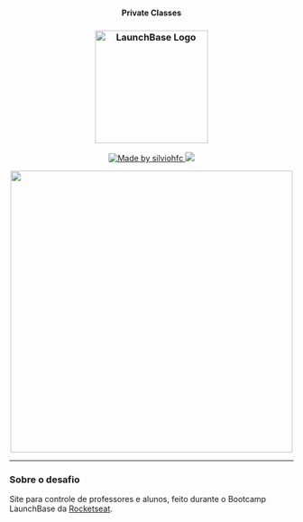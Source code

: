 <h4 align="center">
    Private Classes
</h4>
<h3 align="center">
    <img alt="LaunchBase Logo" src="https://camo.githubusercontent.com/268b1344409fac98c4eeda520482b6910c4ddcba/68747470733a2f2f73746f726167652e676f6f676c65617069732e636f6d2f676f6c64656e2d77696e642f626f6f7463616d702d6c61756e6368626173652f6c6f676f2e706e67" width="200">
</h3>
<p align="center">
    <a href="https://www.linkedin.com/in/silviohfc/">
        <img alt="Made by silviohfc" src="https://img.shields.io/badge/made%20by-silviohfc-orange">
    </a>
    <a href="https://github.com/silviohfc/launchbase-private-classes/blob/master/LICENSE">
        <img src="https://img.shields.io/badge/License-MIT-yellow.svg">
    </a>
</p>
<p align="center">
    <img src="hhttps://i.ibb.co/ZMnjFpB/smartmockups-kfskc8bc.png" width="500">
</p>
<hr/>


### Sobre o desafio
Site para controle de professores e alunos, feito durante o Bootcamp LaunchBase da <a href="https://rocketseat.com.br">Rocketseat</a>.
